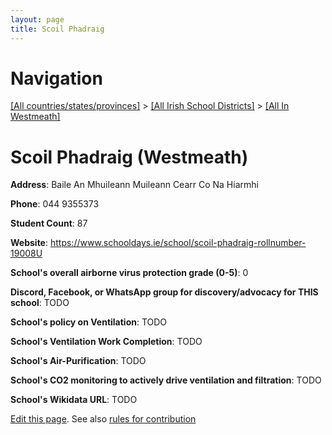 ```yaml
---
layout: page
title: Scoil Phadraig
---
```

# Navigation

[[All countries/states/provinces]](../../..) > [[All Irish School Districts]](../..) > [[All In Westmeath]](..)

# Scoil Phadraig (Westmeath)

**Address**: Baile An Mhuileann Muileann Cearr Co Na Hiarmhi

**Phone**: 044 9355373

**Student Count**: 87

**Website**: <https://www.schooldays.ie/school/scoil-phadraig-rollnumber-19008U>

**School's overall airborne virus protection grade (0-5)**: 0

**Discord, Facebook, or WhatsApp group for discovery/advocacy for THIS school**: TODO

**School's policy on Ventilation**: TODO

**School's Ventilation Work Completion**: TODO

**School's Air-Purification**: TODO

**School's CO2 monitoring to actively drive ventilation and filtration**: TODO

**School's Wikidata URL**: TODO


[Edit this page](https://github.com/ventilate-schools/Ireland/edit/main/./Westmeath/Scoil_Phadraig.md). See also [rules for contribution](../../../contribution-rules/)